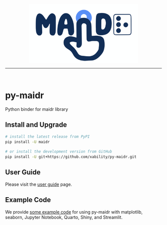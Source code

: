 <div align="center">

<img src="https://raw.githubusercontent.com/xability/maidr/main/docs/logo/logo.svg" width="350px" alt="A stylized MAIDR logo, with curved characters for M A, a hand pointing for an I, the D character, and R represented in braille."/>

<hr style="color:transparent" />
<br />
</div>

# py-maidr

Python binder for maidr library

## Install and Upgrade

```sh
# install the latest release from PyPI
pip install -U maidr
```

```sh
# or install the development version from GitHub
pip install -U git+https://github.com/xability/py-maidr.git
```

## User Guide

Please visit the [user guide](https://xability.github.io/py-maidr/) page.


## Example Code

We provide [some example code](https://github.com/xability/py-maidr/blob/main/example) for using py-maidr with matplotlib, seaborn, Jupyter Notebook, Quarto, Shiny, and Streamlit.
